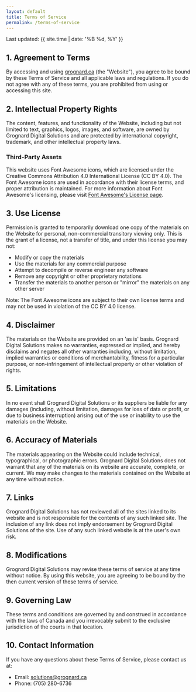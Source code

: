 ```yaml
---
layout: default
title: Terms of Service
permalink: /terms-of-service
---
```


Last updated: {{ site.time | date: '%B %d, %Y' }}

## 1. Agreement to Terms

By accessing and using [grognard.ca](https://grognard.ca) (the "Website"), you agree to be bound by these Terms of Service and all applicable laws and regulations. If you do not agree with any of these terms, you are prohibited from using or accessing this site.

## 2. Intellectual Property Rights

The content, features, and functionality of the Website, including but not limited to text, graphics, logos, images, and software, are owned by Grognard Digital Solutions and are protected by international copyright, trademark, and other intellectual property laws.

### Third-Party Assets

This website uses Font Awesome icons, which are licensed under the Creative Commons Attribution 4.0 International License (CC BY 4.0). The Font Awesome icons are used in accordance with their license terms, and proper attribution is maintained. For more information about Font Awesome's licensing, please visit [Font Awesome's License page](https://fontawesome.com/license).

## 3. Use License

Permission is granted to temporarily download one copy of the materials on the Website for personal, non-commercial transitory viewing only. This is the grant of a license, not a transfer of title, and under this license you may not:

- Modify or copy the materials
- Use the materials for any commercial purpose
- Attempt to decompile or reverse engineer any software
- Remove any copyright or other proprietary notations
- Transfer the materials to another person or "mirror" the materials on any other server

Note: The Font Awesome icons are subject to their own license terms and may not be used in violation of the CC BY 4.0 license.

## 4. Disclaimer

The materials on the Website are provided on an 'as is' basis. Grognard Digital Solutions makes no warranties, expressed or implied, and hereby disclaims and negates all other warranties including, without limitation, implied warranties or conditions of merchantability, fitness for a particular purpose, or non-infringement of intellectual property or other violation of rights.

## 5. Limitations

In no event shall Grognard Digital Solutions or its suppliers be liable for any damages (including, without limitation, damages for loss of data or profit, or due to business interruption) arising out of the use or inability to use the materials on the Website.

## 6. Accuracy of Materials

The materials appearing on the Website could include technical, typographical, or photographic errors. Grognard Digital Solutions does not warrant that any of the materials on its website are accurate, complete, or current. We may make changes to the materials contained on the Website at any time without notice.

## 7. Links

Grognard Digital Solutions has not reviewed all of the sites linked to its website and is not responsible for the contents of any such linked site. The inclusion of any link does not imply endorsement by Grognard Digital Solutions of the site. Use of any such linked website is at the user's own risk.

## 8. Modifications

Grognard Digital Solutions may revise these terms of service at any time without notice. By using this website, you are agreeing to be bound by the then current version of these terms of service.

## 9. Governing Law

These terms and conditions are governed by and construed in accordance with the laws of Canada and you irrevocably submit to the exclusive jurisdiction of the courts in that location.

## 10. Contact Information

If you have any questions about these Terms of Service, please contact us at:

- Email: [solutions@grognard.ca](mailto:solutions@grognard.ca)
- Phone: (705) 280-6736
